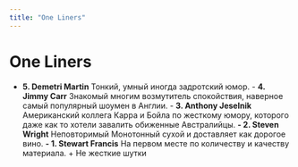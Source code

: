 ```yaml
---
title: "One Liners"
---
```

# One Liners
- **5. Demetri Martin**
		  Тонкий, умный иногда задротский юмор.
		- **4. Jimmy Carr** 
		  Знакомый многим возмутитель
		спокойствия, наверное самый
		популярный шоумен в Англии.
		- **3. Anthony Jeselnik**
		  Американский коллега Карра и Бойла по
		жесткому юмору, которого даже как то
		хотели завалить обиженные
		Австралийцы.
		**- 2. Steven Wright**
		  Неповторимый
		  Монотонный 
		  сухой и доставляет как дорогое вино.
		**- 1. Stewart Francis**
		  На первом месте по количеству и
		качеству материала.
		  + Не жесткие шутки
